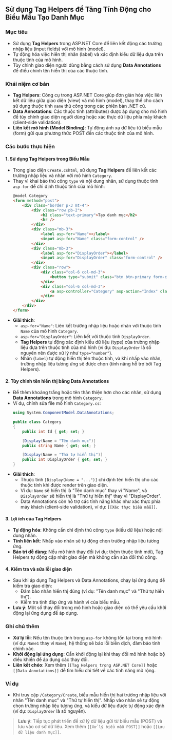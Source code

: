 ## Sử dụng Tag Helpers để Tăng Tính Động cho Biểu Mẫu Tạo Danh Mục

### Mục tiêu
- Sử dụng **Tag Helpers** trong ASP.NET Core để liên kết động các trường nhập liệu (input fields) với mô hình (model).
- Tự động hóa việc hiển thị nhãn (label) và xác định kiểu dữ liệu dựa trên thuộc tính của mô hình.
- Tùy chỉnh giao diện người dùng bằng cách sử dụng **Data Annotations** để điều chỉnh tên hiển thị của các thuộc tính.

### Khái niệm cơ bản
- **Tag Helpers**: Công cụ trong ASP.NET Core giúp đơn giản hóa việc liên kết dữ liệu giữa giao diện (view) và mô hình (model), thay thế cho cách sử dụng thuộc tính `name` thủ công trong các phiên bản .NET cũ.
- **Data Annotations**: Các thuộc tính (attributes) được áp dụng cho mô hình để tùy chỉnh giao diện người dùng hoặc xác thực dữ liệu phía máy khách (client-side validation).
- **Liên kết mô hình (Model Binding)**: Tự động ánh xạ dữ liệu từ biểu mẫu (form) gửi qua phương thức POST đến các thuộc tính của mô hình.

### Các bước thực hiện

#### 1. Sử dụng Tag Helpers trong Biểu Mẫu
- Trong giao diện `Create.cshtml`, sử dụng **Tag Helpers** để liên kết các trường nhập liệu và nhãn với mô hình `Category`.
- Thay vì khai báo thủ công `type` và nội dung nhãn, sử dụng thuộc tính `asp-for` để chỉ định thuộc tính của mô hình:
  ```html
  @model Category
  <form method="post">
      <div class="border p-3 mt-4">
          <div class="row pb-2">
              <h2 class="text-primary">Tạo danh mục</h2>
              <hr />
          </div>
          <div class="mb-3">
              <label asp-for="Name"></label>
              <input asp-for="Name" class="form-control" />
          </div>
          <div class="mb-3">
              <label asp-for="DisplayOrder"></label>
              <input asp-for="DisplayOrder" class="form-control" />
          </div>
          <div class="row">
              <div class="col-6 col-md-3">
                  <button type="submit" class="btn btn-primary form-control">Tạo</button>
              </div>
              <div class="col-6 col-md-3">
                  <a asp-controller="Category" asp-action="Index" class="btn btn-outline-secondary form-control">Quay lại danh sách</a>
              </div>
          </div>
      </div>
  </form>
  ```
- **Giải thích**:
  - `asp-for="Name"`: Liên kết trường nhập liệu hoặc nhãn với thuộc tính `Name` của mô hình `Category`.
  - `asp-for="DisplayOrder"`: Liên kết với thuộc tính `DisplayOrder`.
  - **Tag Helpers** tự động xác định kiểu dữ liệu (type) của trường nhập liệu dựa trên thuộc tính của mô hình (ví dụ: `DisplayOrder` là số nguyên nên được xử lý như `type="number"`).
  - Nhãn (`label`) tự động hiển thị tên thuộc tính, và khi nhấp vào nhãn, trường nhập liệu tương ứng sẽ được chọn (tính năng hỗ trợ bởi Tag Helpers).

#### 2. Tùy chỉnh tên hiển thị bằng Data Annotations
- Để thêm khoảng trắng hoặc tên thân thiện hơn cho các nhãn, sử dụng **Data Annotations** trong mô hình `Category`.
- Ví dụ, chỉnh sửa file mô hình `Category.cs`:
  ```csharp
  using System.ComponentModel.DataAnnotations;

  public class Category
  {
      public int Id { get; set; }

      [Display(Name = "Tên danh mục")]
      public string Name { get; set; }

      [Display(Name = "Thứ tự hiển thị")]
      public int DisplayOrder { get; set; }
  }
  ```
- **Giải thích**:
  - Thuộc tính `[Display(Name = "...")]` chỉ định tên hiển thị cho các thuộc tính khi được render trên giao diện.
  - Ví dụ: `Name` sẽ hiển thị là "Tên danh mục" thay vì "Name", và `DisplayOrder` sẽ hiển thị là "Thứ tự hiển thị" thay vì "DisplayOrder".
  - Data Annotations còn hỗ trợ các tính năng khác như xác thực phía máy khách (client-side validation), ví dụ: `[[Xác thực biểu mẫu]]`.

#### 3. Lợi ích của Tag Helpers
- **Tự động hóa**: Không cần chỉ định thủ công `type` (kiểu dữ liệu) hoặc nội dung nhãn.
- **Tính liên kết**: Nhấp vào nhãn sẽ tự động chọn trường nhập liệu tương ứng.
- **Bảo trì dễ dàng**: Nếu mô hình thay đổi (ví dụ: thêm thuộc tính mới), Tag Helpers tự động cập nhật giao diện mà không cần sửa đổi thủ công.

#### 4. Kiểm tra và sửa lỗi giao diện
- Sau khi áp dụng Tag Helpers và Data Annotations, chạy lại ứng dụng để kiểm tra giao diện:
  - Đảm bảo nhãn hiển thị đúng (ví dụ: "Tên danh mục" và "Thứ tự hiển thị").
  - Kiểm tra tính đáp ứng và hành vi của biểu mẫu.
- **Lưu ý**: Một số thay đổi trong mô hình hoặc giao diện có thể yêu cầu khởi động lại ứng dụng để áp dụng.

### Ghi chú thêm
- **Xử lý lỗi**: Nếu tên thuộc tính trong `asp-for` không tồn tại trong mô hình (ví dụ: `Name1` thay vì `Name`), hệ thống sẽ báo lỗi biên dịch, đảm bảo tính chính xác.
- **Khởi động lại ứng dụng**: Cần khởi động lại khi thay đổi mô hình hoặc bộ điều khiển để áp dụng các thay đổi.
- **Liên kết chéo**: Xem thêm `[[Tag Helpers trong ASP.NET Core]]` hoặc `[[Data Annotations]]` để tìm hiểu chi tiết về các tính năng mở rộng.

### Ví dụ
- Khi truy cập `/Category/Create`, biểu mẫu hiển thị hai trường nhập liệu với nhãn "Tên danh mục" và "Thứ tự hiển thị". Nhấp vào nhãn sẽ tự động chọn trường nhập liệu tương ứng, và kiểu dữ liệu được tự động xác định (ví dụ: `DisplayOrder` là số nguyên).

> **Lưu ý**: Tiếp tục phát triển để xử lý dữ liệu gửi từ biểu mẫu (POST) và lưu vào cơ sở dữ liệu. Xem thêm `[[Xử lý biểu mẫu POST]]` hoặc `[[Lưu dữ liệu danh mục]]`.


